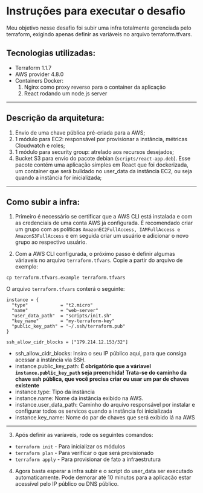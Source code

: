 # Instruções para executar o desafio
 
Meu objetivo nesse desafio foi subir uma infra totalmente gerenciada pelo terraform, exigindo apenas definir as variáveis no arquivo terraform.tfvars.
 
## Tecnologias utilizadas:
 
* Terraform 1.1.7
* AWS provider 4.8.0
* Containers Docker:
  1. Nginx como proxy reverso para o container da aplicação
  2. React rodando um node.js server
 
---
 
## Descrição da arquitetura:
 
1. Envio de uma chave pública pré-criada para a AWS;
2. 1 módulo para EC2: responsável por provisionar a instância, métricas Cloudwatch e roles;
3. 1 módulo para security group: atrelado aos recursos desejados;
4. Bucket S3 para envio do pacote debian (`scripts/react-app.deb`). Esse pacote contém uma aplicação simples em React que foi dockerizada, um container que será buildado no user_data da instância EC2, ou seja quando a instância for inicializada;
 
---

## Como subir a infra:

1. Primeiro é necessário se certificar que a AWS CLI está instalada e com as credenciais de uma conta AWS já configurada. É recomendado criar um grupo com as políticas `AmazonEC2FullAccess, IAMFullAccess e AmazonS3FullAccess` e em seguida criar um usuário e adicionar o novo grupo ao respectivo usuário.

2. Com a AWS CLI configurada, o próximo passo é definir algumas váriaveis no arquivo `terraform.tfvars`. Copie a partir do arquivo de exemplo:

```
cp terraform.tfvars.example terraform.tfvars
```

O arquivo `terraform.tfvars` conterá o seguinte:

```
instance = {
  "type"            = "t2.micro"
  "name"            = "web-server"
  "user_data_path"  = "scripts/init.sh"
  "key_name"        = "my-terraform-key"
  "public_key_path" = "~/.ssh/terraform.pub"
}

ssh_allow_cidr_blocks = ["179.214.12.153/32"]
```

* ssh_allow_cidr_blocks: Insira o seu IP público aqui, para que consiga acessar a instância via SSH.
* instance.public_key_path: **É obrigatório que a váriavel `instance.public_key_path` seja preenchida! Trata-se do caminho da chave ssh pública, que você precisa criar ou usar um par de chaves existente**
* instance.type: Tipo da instância
* instance.name: Nome da instância exibido na AWS.
* instance.user_data_path: Caminho do arquivo responsável por instalar e configurar todos os servicos quando a instância foi inicializada
* instance.key_name: Nome do par de chaves que será exibido lá na AWS
---
3. Após definir as varíaveis, rode os seguintes comandos:

* `terraform init` - Para inicializar os módulos
* `terraform plan` - Para verificar o que será provisionado
* `terraform apply` - Para provisionar de fato a infraestrutura

4. Agora basta esperar a infra subir e o script do user_data ser executado automaticamente. Pode demorar até 10 minutos para a aplicacão estar acessível pelo IP público ou DNS público.




